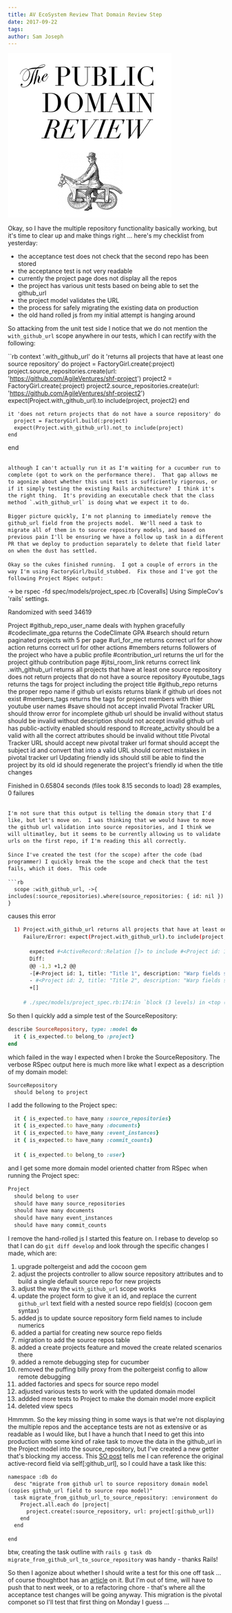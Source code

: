 ```yaml
---
title: AV EcoSystem Review That Domain Review Step
date: 2017-09-22
tags: 
author: Sam Joseph
---
```


![domain review](../images/domain_review.jpg)

Okay, so I have the multiple repository functionality basically working, but it's time to clear up and make things right ... here's my checklist from yesterday:

* the acceptance test does not check that the second repo has been stored
* the acceptance test is not very readable
* currently the project page does not display all the repos
* the project has various unit tests based on being able to set the github_url
* the project model validates the URL
* the process for safely migrating the existing data on production
* the old hand rolled js from my initial attempt is hanging around

So attacking from the unit test side I notice that we do not mention the `with_github_url` scope anywhere in our tests, which I can rectify with the following:

``rb
  context '.with_github_url' do
    it 'returns all projects that have at least one source repository' do
      project = FactoryGirl.create(:project)
      project.source_repositories.create(url: 'https://github.com/AgileVentures/shf-project')
      project2 = FactoryGirl.create(:project)
      project2.source_repositories.create(url: 'https://github.com/AgileVentures/shf-project2')
      expect(Project.with_github_url).to include(project, project2)
    end

    it 'does not return projects that do not have a source repository' do
      project = FactoryGirl.build(:project)
      expect(Project.with_github_url).not_to include(project)
    end
  end
```

although I can't actually run it as I'm waiting for a cucumber run to complete (got to work on the performance there).  That gap allows me to agonize about whether this unit test is sufficiently rigorous, or if it simply testing the existing Rails architecture?  I think it's the right thing.  It's providing an executable check that the class method `.with_github_url` is doing what we expect it to do.  

Bigger picture quickly, I'm not planning to immediately remove the github_url field from the projects model.  We'll need a task to migrate all of them in to source repository models, and based on previous pain I'll be ensuring we have a follow up task in a different PR that we deploy to production separately to delete that field later on when the dust has settled.

Okay so the cukes finished running.  I got a couple of errors in the way I'm using FactoryGirl/build_stubbed.  Fix those and I've got the following Project RSpec output:

```
→ be rspec -fd spec/models/project_spec.rb 
[Coveralls] Using SimpleCov's 'rails' settings.

Randomized with seed 34619

Project
  #github_repo_user_name
    deals with hyphen gracefully
  #codeclimate_gpa
    returns the CodeClimate GPA
  #search
    should return paginated projects with 5 per page
  #url_for_me
    returns correct url for show action
    returns correct url for other actions
  #members
    returns followers of the project who have a public profile
  #contribution_url
    returns the url for the project github contribution page
  #jitsi_room_link
    returns correct link
  .with_github_url
    returns all projects that have at least one source repository
    does not return projects that do not have a source repository
  #youtube_tags
    returns the tags for project including the project title
  #github_repo
    returns the proper repo name if github url exists
    returns blank if github url does not exist
  #members_tags
    returns the tags for project members with thier youtube user names
  #save
    should not accept invalid Pivotal Tracker URL
    should throw error for incomplete github url
    should be invalid without status
    should be invalid without description
    should not accept invalid github url
    has public-activity enabled
    should respond to #create_activity
    should be a valid with all the correct attributes
    should be invalid without title
    Pivotal Tracker URL
      should accept new pivotal traker url format
      should accept the subject id and convert that into a valid URL
      should correct mistakes in pivotal tracker url
    Updating friendly ids
      should still be able to find the project by its old id
      should regenerate the project's friendly id when the title changes

Finished in 0.65804 seconds (files took 8.15 seconds to load)
28 examples, 0 failures
```

I'm not sure that this output is telling the domain story that I'd like, but let's move on.  I was thinking that we would have to move the github url validation into source repositories, and I think we will ultimatley, but it seems to be currently allowing us to validate urls on the first repo, if I'm reading this all correctly.

Since I've created the test (for the scope) after the code (bad programmer) I quickly break the the scope and check that the test fails, which it does.  This code

```rb
  scope :with_github_url, ->{ includes(:source_repositories).where(source_repositories: { id: nil }) }
```

causes this error

```sh
  1) Project.with_github_url returns all projects that have at least one source repository
     Failure/Error: expect(Project.with_github_url).to include(project, project2)
     
       expected #<ActiveRecord::Relation []> to include #<Project id: 1, title: "Title 1", description: "Warp fields stabilize.", status: "We feel your prese...l, pitch: "'I AM the greatest!' - M. Ali", commit_count: 0, image_url: nil, last_github_update: nil> and #<Project id: 2, title: "Title 2", description: "Warp fields stabilize.", status: "We feel your prese...l, pitch: "'I AM the greatest!' - M. Ali", commit_count: 0, image_url: nil, last_github_update: nil>
       Diff:
       @@ -1,3 +1,2 @@
       -[#<Project id: 1, title: "Title 1", description: "Warp fields stabilize.", status: "We feel your presence.", created_at: "2017-09-22 09:12:29", updated_at: "2017-09-22 09:12:29", user_id: nil, slug: "title-1", github_url: nil, pivotaltracker_url: nil, pitch: "'I AM the greatest!' - M. Ali", commit_count: 0, image_url: nil, last_github_update: nil>,
       - #<Project id: 2, title: "Title 2", description: "Warp fields stabilize.", status: "We feel your presence.", created_at: "2017-09-22 09:12:29", updated_at: "2017-09-22 09:12:29", user_id: nil, slug: "title-2", github_url: nil, pivotaltracker_url: nil, pitch: "'I AM the greatest!' - M. Ali", commit_count: 0, image_url: nil, last_github_update: nil>]
       +[]
       
     # ./spec/models/project_spec.rb:174:in `block (3 levels) in <top (required)>'

```
So then I quickly add a simple test of the SourceRepository:

```rb
describe SourceRepository, type: :model do
  it { is_expected.to belong_to :project}
end
```

which failed in the way I expected when I broke the SourceRepository.  The verbose RSpec output here is much more like what I expect as a description of my domain model:

```
SourceRepository
  should belong to project
```

I add the following to the Project spec:

```rb
  it { is_expected.to have_many :source_repositories}
  it { is_expected.to have_many :documents}
  it { is_expected.to have_many :event_instances}
  it { is_expected.to have_many :commit_counts}

  it { is_expected.to belong_to :user}
```  

and I get some more domain model oriented chatter from RSpec when running the Project spec:

```sh
Project
  should belong to user
  should have many source_repositories
  should have many documents
  should have many event_instances
  should have many commit_counts
```

I remove the hand-rolled js I started this feature on.   I rebase to develop so that I can do `git diff develop` and look through the specific changes I made, which are:

1) upgrade poltergeist and add the cocoon gem
2) adjust the projects controller to allow source repository attributes and to build a single default source repo for new projects
3) adjust the way the `with_github_url` scope works
4) update the project form to give it an id, and replace the current `github_url` text field with a nested source repo field(s) (cocoon gem syntax)
5) added js to update source repository form field names to include numerics
6) added a partial for creating new source repo fields
7) migration to add the source repos table
8) added a create projects feature and moved the create related scenarios there
9) added a remote debugging step for cucumber
10) removed the puffing billy proxy from the poltergeist config to allow remote debugging
11) added factories and specs for source repo model
12) adjusted various tests to work with the updated domain model
13) addded more tests to Project to make the domain model more explicit
14) deleted view specs

Hmmmm.  So the key missing thing in some ways is that we're not displaying the multiple repos and the acceptance tests are not as extensive or as readable as I would like, but I have a hunch that I need to get this into production with some kind of rake task to move the data in the github_url in the Project model into the source_repository, but I've created a new getter that's blocking my access.  This [SO post](https://stackoverflow.com/questions/21835116/how-can-i-overwrite-a-getter-method-in-an-activerecord-model) tells me I can reference the original active-record field via self[:github_url], so I could have a task like this:

```
namespace :db do
  desc "migrate from github url to source repository domain model (copies github_url field to source repo model)"
  task migrate_from_github_url_to_source_repository: :environment do
    Project.all.each do |project|
      project.create(:source_repository, url: project[:github_url])
    end
  end

end
```

btw, creating the task outline with `rails g task db migrate_from_github_url_to_source_repository` was handy - thanks Rails!

So then I agonize about whether I should write a test for this one off task ... of course thoughtbot has an [article](https://robots.thoughtbot.com/test-rake-tasks-like-a-boss) on it.  But I'm out of time, will have to push that to next week, or to a refactoring chore - that's where all the acceptance test changes will be going anyway.  This migration is the pivotal componet so I'll test that first thing on Monday I guess ...




